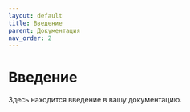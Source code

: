 ```yaml
---
layout: default
title: Введение
parent: Документация
nav_order: 2
---
```


# Введение

Здесь находится введение в вашу документацию.
